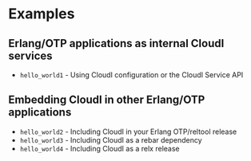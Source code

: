 # Examples

## Erlang/OTP applications as internal CloudI services

* `hello_world1` - Using CloudI configuration or the CloudI Service API

## Embedding CloudI in other Erlang/OTP applications

* `hello_world2` - Including CloudI in your Erlang OTP/reltool release
* `hello_world3` - Including CloudI as a rebar dependency
* `hello_world4` - Including CloudI as a relx release

